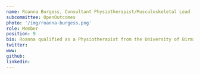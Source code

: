 ```yaml
---
name: Roanna Burgess, Consultant Physiotherapist/Musculoskeletal Lead
subcommittee: OpenOutcomes
photo: '/img/roanna-burgess.png'
role: Member
position: 9
bio: Roanna qualified as a Physiotherapist from the University of Birmingham in 2002 and started her career at Sandwell and West Birmingham Hospitals NHS Trust (SWBH). Her first rotation was in musculoskeletal outpatients which launched her interest in MSK. Roanna later left the NHS to work for the MOD (RAF) for seven years as an Advanced Physiotherapist treating largely acute injuries and working collaboratively within an occupational health remit. At this point Roanna undertook her MSc in Advancing Practice (Manipulative Physiotherapy) which she completed in 2010 becomming a member of the Musculoskeletal Association of Chartered Physiotherapists (MACP). Having completed her MSc she took up a Consultant Physiotherapist role for Birmingham Community Healthcare NHS Trust. As a clinical leader Roanna developed a strong interest in measuring and demonstrating service efficacy and developing service improvement initiatives. She then made the move back to my roots to take up a Consultant Physiotherapist/MSK Lead post for SWBH NHS Trust in 2014, co-leading a large physiotherapy service and community orthopaedic triage service, alongside part-time work for the University of Birmingham lecturing on manual therapy and sports medicine MSc programmes, and teaching and examining on MACP clinical placements. With her continued interest in patient reported outcome measures (PROMs) research, and evaluation and benchmarking of services she later stepped out of my teaching role to take up a PhD opportunity at Keele University under the guidance of Dr Jonathan Hill entitled; ‘Benchmarking MSK Services’. Rossana is now split between her Consultant role and PhD study which she am due to complete in 2022, with post-doctoral plans to develop a national MSK audit in community and primary care. 
twitter: 
www: 
github: 
linkedin: 
---
```

